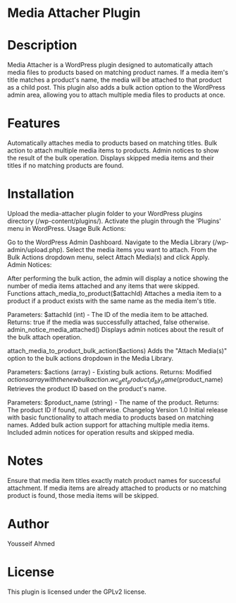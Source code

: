 # Media Attacher Plugin
# Description
Media Attacher is a WordPress plugin designed to automatically attach media files to products based on matching product names. If a media item's title matches a product's name, the media will be attached to that product as a child post. This plugin also adds a bulk action option to the WordPress admin area, allowing you to attach multiple media files to products at once.

# Features
Automatically attaches media to products based on matching titles.
Bulk action to attach multiple media items to products.
Admin notices to show the result of the bulk operation.
Displays skipped media items and their titles if no matching products are found.
# Installation
Upload the media-attacher plugin folder to your WordPress plugins directory (/wp-content/plugins/).
Activate the plugin through the 'Plugins' menu in WordPress.
Usage
Bulk Actions:

Go to the WordPress Admin Dashboard.
Navigate to the Media Library (/wp-admin/upload.php).
Select the media items you want to attach.
From the Bulk Actions dropdown menu, select Attach Media(s) and click Apply.
Admin Notices:

After performing the bulk action, the admin will display a notice showing the number of media items attached and any items that were skipped.
Functions
attach_media_to_product($attachId)
Attaches a media item to a product if a product exists with the same name as the media item's title.

Parameters: $attachId (int) - The ID of the media item to be attached.
Returns: true if the media was successfully attached, false otherwise.
admin_notice_media_attached()
Displays admin notices about the result of the bulk attach operation.

attach_media_to_product_bulk_action($actions)
Adds the "Attach Media(s)" option to the bulk actions dropdown in the Media Library.

Parameters: $actions (array) - Existing bulk actions.
Returns: Modified $actions array with the new bulk action.
wc_get_product_id_by_name($product_name)
Retrieves the product ID based on the product's name.

Parameters: $product_name (string) - The name of the product.
Returns: The product ID if found, null otherwise.
Changelog
Version 1.0
Initial release with basic functionality to attach media to products based on matching names.
Added bulk action support for attaching multiple media items.
Included admin notices for operation results and skipped media.
# Notes
Ensure that media item titles exactly match product names for successful attachment.
If media items are already attached to products or no matching product is found, those media items will be skipped.
# Author
Yousseif Ahmed

# License
This plugin is licensed under the GPLv2 license.

